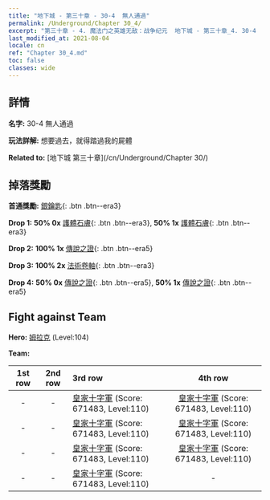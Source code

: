 ```yaml
---
title: "地下城 - 第三十章 - 30-4  無人通過"
permalink: /Underground/Chapter 30_4/
excerpt: "第三十章 - 4. 魔法门之英雄无敌：战争纪元  地下城 - 第三十章_4. 30-4  無人通過"
last_modified_at: 2021-08-04
locale: cn
ref: "Chapter 30_4.md"
toc: false
classes: wide
---
```


## 詳情

 **名字:** 30-4  無人通過

 **玩法詳解:**       想要過去，就得踏過我的屍體

 **Related to:** [地下城 第三十章](/cn/Underground/Chapter 30/)

## 掉落獎勵

 **首通獎勵:** [銀鑰匙](/cn/Items/con_693/){: .btn .btn--era3}

 **Drop 1:** **50% 0x** [護體石膚](/cn/Items/her_452/){: .btn .btn--era3}, **50% 1x** [護體石膚](/cn/Items/her_452/){: .btn .btn--era3}

 **Drop 2:** **100% 1x** [傳說之證](/cn/Items/mat_102/){: .btn .btn--era5}

 **Drop 3:** **100% 2x** [法術卷軸](/cn/Items/con_694/){: .btn .btn--era3}

 **Drop 4:** **50% 0x** [傳說之證](/cn/Items/mat_102/){: .btn .btn--era5}, **50% 1x** [傳說之證](/cn/Items/mat_102/){: .btn .btn--era5}


## Fight against Team
 **Hero:** [姆拉克](/cn/heroes/Mullich/) (Level:104)

 **Team:**


  | 1st row | 2nd row | 3rd row | 4th row |
  |:----:|:----:|:----|:----:|
  | - | - | [皇家十字軍](/cn/units/Swordsman/) (Score: 671483, Level:110)  | [皇家十字軍](/cn/units/Swordsman/) (Score: 671483, Level:110)  |
  | - | - | [皇家十字軍](/cn/units/Swordsman/) (Score: 671483, Level:110)  | [皇家十字軍](/cn/units/Swordsman/) (Score: 671483, Level:110)  |
  | - | - | [皇家十字軍](/cn/units/Swordsman/) (Score: 671483, Level:110)  | [皇家十字軍](/cn/units/Swordsman/) (Score: 671483, Level:110)  |
  | - | - | [皇家十字軍](/cn/units/Swordsman/) (Score: 671483, Level:110)  | - |


